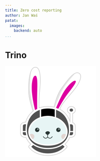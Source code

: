 ```yaml
---
title: Zero cost reporting
author: Jan Waś
patat:
  images:
    backend: auto
...
```


# Trino

![](trino.png)

